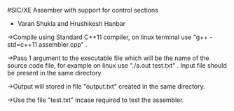 #SIC/XE Assember with support for control sections
- Varan Shukla and Hrushikesh Hanbar

->Compile using Standard C++11 compiler, on linux terminal use "g++ -std=c++11 assembler.cpp" .

->Pass 1 argument to the executable file which will be the name of the source code file, for example on linux use "./a.out test.txt" . Input file should be present in the same directory

->Output will stored in file "output.txt" created in the same directory.

->Use the file "test.txt" incase required to test the assembler.
